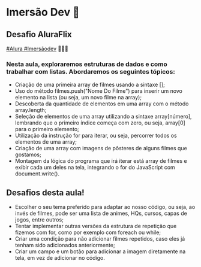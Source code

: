 # Imersão Dev 🚀

## Desafio AluraFlix
[#Alura #Imersãodev](https://alura.com.br/) 👨🏽‍💻

### Nesta aula, exploraremos estruturas de dados e como trabalhar com listas. Abordaremos os seguintes tópicos:

* Criação de uma primeira array de filmes usando a sintaxe [];
* Uso do método filmes.push("Nome Do Filme") para inserir um novo elemento na lista (ou seja, um novo filme na array);
* Descoberta da quantidade de elementos em uma array com o método array.length;
* Seleção de elementos de uma array utilizando a sintaxe array[número], lembrando que o primeiro índice começa com zero, ou seja, array[0] para o primeiro elemento;
* Utilização da instrução for para iterar, ou seja, percorrer todos os elementos de uma array;
* Criação de uma array com imagens de pôsteres de alguns filmes que gostamos;
* Montagem da lógica do programa que irá iterar está array de filmes e exibir cada um deles na tela, integrando o for do JavaScript com document.write().


## Desafios desta aula!

* Escolher o seu tema preferido para adaptar ao nosso código, ou seja, ao invés de filmes, pode ser uma lista de animes, HQs, cursos, capas de jogos, entre outros;
* Tentar implementar outras versões da estrutura de repetição que fizemos com for, como por exemplo com foreach ou while;
* Criar uma condição para não adicionar filmes repetidos, caso eles já tenham sido adicionados anteriormente;
* Criar um campo e um botão para adicionar a imagem diretamente na tela, em vez de adicionar no código.
